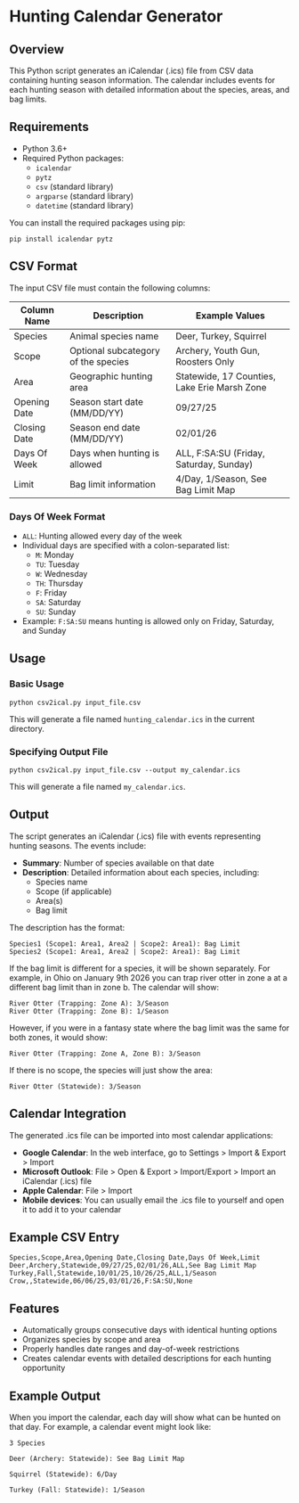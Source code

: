 # Hunting Calendar Generator

## Overview
This Python script generates an iCalendar (.ics) file from CSV data containing hunting season information. The calendar includes events for each hunting season with detailed information about the species, areas, and bag limits.

## Requirements
- Python 3.6+
- Required Python packages:
    - `icalendar`
    - `pytz`
    - `csv` (standard library)
    - `argparse` (standard library)
    - `datetime` (standard library)

You can install the required packages using pip:
```
pip install icalendar pytz
```

## CSV Format
The input CSV file must contain the following columns:

| Column Name | Description | Example Values |
|-------------|-------------|----------------|
| Species | Animal species name | Deer, Turkey, Squirrel |
| Scope | Optional subcategory of the species | Archery, Youth Gun, Roosters Only |
| Area | Geographic hunting area | Statewide, 17 Counties, Lake Erie Marsh Zone |
| Opening Date | Season start date (MM/DD/YY) | 09/27/25 |
| Closing Date | Season end date (MM/DD/YY) | 02/01/26 |
| Days Of Week | Days when hunting is allowed | ALL, F:SA:SU (Friday, Saturday, Sunday) |
| Limit | Bag limit information | 4/Day, 1/Season, See Bag Limit Map |

### Days Of Week Format
- `ALL`: Hunting allowed every day of the week
- Individual days are specified with a colon-separated list:
    - `M`: Monday
    - `TU`: Tuesday
    - `W`: Wednesday
    - `TH`: Thursday
    - `F`: Friday
    - `SA`: Saturday
    - `SU`: Sunday
- Example: `F:SA:SU` means hunting is allowed only on Friday, Saturday, and Sunday

## Usage

### Basic Usage
```
python csv2ical.py input_file.csv
```

This will generate a file named `hunting_calendar.ics` in the current directory.

### Specifying Output File
```
python csv2ical.py input_file.csv --output my_calendar.ics
```

This will generate a file named `my_calendar.ics`.

## Output
The script generates an iCalendar (.ics) file with events representing hunting seasons. The events include:

- **Summary**: Number of species available on that date
- **Description**: Detailed information about each species, including:
    - Species name
    - Scope (if applicable)
    - Area(s)
    - Bag limit

The description has the format:
```
Species1 (Scope1: Area1, Area2 | Scope2: Area1): Bag Limit
Species2 (Scope1: Area1, Area2 | Scope2: Area1): Bag Limit
```

If the bag limit is different for a species, it will be shown separately.
For example, in Ohio on January 9th 2026 you can trap river otter in zone a at a different bag limit than in zone b. The calendar will show:
```
River Otter (Trapping: Zone A): 3/Season
River Otter (Trapping: Zone B): 1/Season
```
However, if you were in a fantasy state where the bag limit was the same for both zones, it would show:
```
River Otter (Trapping: Zone A, Zone B): 3/Season
```

If there is no scope, the species will just show the area:
```
River Otter (Statewide): 3/Season
```

## Calendar Integration
The generated .ics file can be imported into most calendar applications:

- **Google Calendar**: In the web interface, go to Settings > Import & Export > Import
- **Microsoft Outlook**: File > Open & Export > Import/Export > Import an iCalendar (.ics) file
- **Apple Calendar**: File > Import
- **Mobile devices**: You can usually email the .ics file to yourself and open it to add it to your calendar

## Example CSV Entry
```csv
Species,Scope,Area,Opening Date,Closing Date,Days Of Week,Limit
Deer,Archery,Statewide,09/27/25,02/01/26,ALL,See Bag Limit Map
Turkey,Fall,Statewide,10/01/25,10/26/25,ALL,1/Season
Crow,,Statewide,06/06/25,03/01/26,F:SA:SU,None
```

## Features
- Automatically groups consecutive days with identical hunting options
- Organizes species by scope and area
- Properly handles date ranges and day-of-week restrictions
- Creates calendar events with detailed descriptions for each hunting opportunity

## Example Output
When you import the calendar, each day will show what can be hunted on that day. For example, a calendar event might look like:

```
3 Species

Deer (Archery: Statewide): See Bag Limit Map

Squirrel (Statewide): 6/Day

Turkey (Fall: Statewide): 1/Season
```